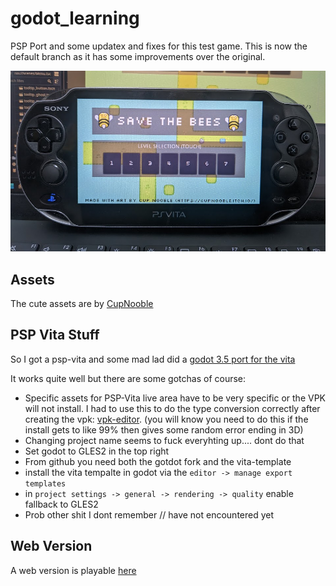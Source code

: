 # godot_learning

PSP Port and some updatex and fixes for this test game. This is now the default branch as it has some improvements over the original.

![psp-image](assets/screenshots/psp-photo.png)

## Assets

The cute assets are by [CupNooble](https://cupnooble.itch.io/)

## PSP Vita Stuff

So I got a psp-vita and some mad lad did a [godot 3.5 port for the vita](https://github.com/SonicMastr/godot-vita)

It works quite well but there are some gotchas of course:

* Specific assets for PSP-Vita live area have to be very specific or the VPK will not install. I had to use this to do the type conversion correctly after creating the vpk: [vpk-editor](https://qberty.com/ps-vita-vpk-editor/). (you will know you need to do this if the install gets to like 99% then gives some random error ending in 3D)
* Changing project name seems to fuck everyhting up.... dont do that
* Set godot to GLES2 in the top right
* From github you need both the gotdot fork and the vita-template
* install the vita tempalte in godot via the `editor -> manage export templates`
* in `project settings -> general -> rendering -> quality` enable fallback to GLES2
* Prob other shit I dont remember // have not encountered yet

## Web Version

A web version is playable [here](https://nkew4630blog.z8.web.core.windows.net/savebees/savethebees.html)
